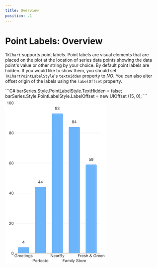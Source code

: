 ```yaml
---
title: Overview
position: .1
---
```


# Point Labels: Overview


<code>TKChart</code> supports point labels. Point labels are visual elements that are placed on the plot at the location of series data points showing the data point's value or other string by your choice. By default point labels are hidden. If you would like to show them, you should set <code>TKChartPointLabelStyle</code>'s <code>textHidden</code> property to *NO*. You can also alter offset origin of the labels using the <code>labelOffset</code> property.

<snippet id='chart-labels-overview'/>
<snippet id='chart-labels-overview-swift'/>
```C#
barSeries.Style.PointLabelStyle.TextHidden = false;
barSeries.Style.PointLabelStyle.LabelOffset = new UIOffset (15, 0);
```

<img src="../../images/chart-point-labels-overview001.png" />


